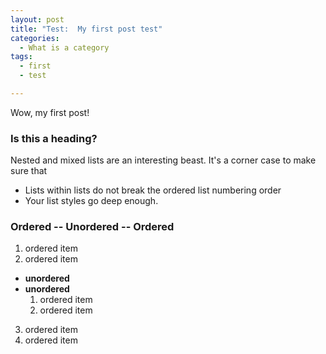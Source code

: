 ```yaml
---
layout: post
title: "Test:  My first post test"
categories:
  - What is a category
tags:
  - first 
  - test

---
```

Wow, my first post!

### Is this a heading? 

Nested and mixed lists are an interesting beast. It's a corner case to make sure that

* Lists within lists do not break the ordered list numbering order
* Your list styles go deep enough.

### Ordered -- Unordered -- Ordered

1. ordered item
2. ordered item 
  * **unordered**
  * **unordered** 
    1. ordered item
    2. ordered item
3. ordered item
4. ordered item

